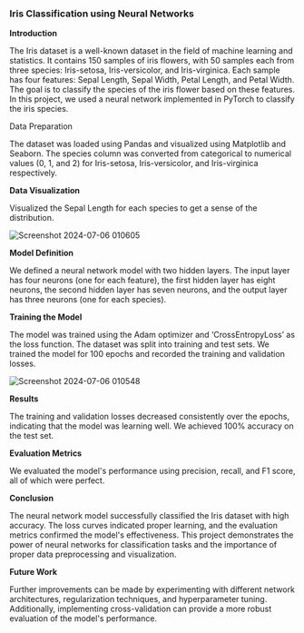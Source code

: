 ### **Iris Classification using Neural Networks**

**Introduction**

The Iris dataset is a well-known dataset in the field of machine learning and statistics. It contains 150 samples of iris flowers, with 50 samples each from three species: Iris-setosa, Iris-versicolor, and Iris-virginica. Each sample has four features: Sepal Length, Sepal Width, Petal Length, and Petal Width. The goal is to classify the species of the iris flower based on these features. In this project, we used a neural network implemented in PyTorch to classify the iris species.

Data Preparation

The dataset was loaded using Pandas and visualized using Matplotlib and Seaborn. The species column was converted from categorical to numerical values (0, 1, and 2) for Iris-setosa, Iris-versicolor, and Iris-virginica respectively.

**Data Visualization**

Visualized the Sepal Length for each species to get a sense of the distribution.

![Screenshot 2024-07-06 010605](https://github.com/KanchanaWijesooriya/Machine-Learning-Classification-and-Regression/assets/160541254/c992bf44-db6a-4449-a530-7d61fc9b83f8)

**Model Definition**

We defined a neural network model with two hidden layers. The input layer has four neurons (one for each feature), the first hidden layer has eight neurons, the second hidden layer has seven neurons, and the output layer has three neurons (one for each species).

**Training the Model**

The model was trained using the Adam optimizer and ‘CrossEntropyLoss’ as the loss function. The dataset was split into training and test sets. We trained the model for 100 epochs and recorded the training and validation losses.

![Screenshot 2024-07-06 010548](https://github.com/KanchanaWijesooriya/Machine-Learning-Classification-and-Regression/assets/160541254/47da71a6-1d56-484a-96fc-6cc7b09bbf6f)

**Results**

The training and validation losses decreased consistently over the epochs, indicating that the model was learning well. We achieved 100% accuracy on the test set.

**Evaluation Metrics**

We evaluated the model's performance using precision, recall, and F1 score, all of which were perfect.

**Conclusion**

The neural network model successfully classified the Iris dataset with high accuracy. The loss curves indicated proper learning, and the evaluation metrics confirmed the model's effectiveness. This project demonstrates the power of neural networks for classification tasks and the importance of proper data preprocessing and visualization.

**Future Work**

Further improvements can be made by experimenting with different network architectures, regularization techniques, and hyperparameter tuning. Additionally, implementing cross-validation can provide a more robust evaluation of the model's performance.
